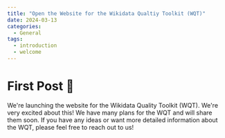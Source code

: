 ```yaml
---
title: "Open the Website for the Wikidata Qualtiy Toolkit (WQT)"
date: 2024-03-13
categories:
  - General
tags:
  - introduction
  - welcome
---
```


# First Post 🤗

We're launching the website for the Wikidata Quality Toolkit (WQT). We're very excited about this! We have many plans for the WQT and will share them soon. If you have any ideas or want more detailed information about the WQT, please feel free to reach out to us!
